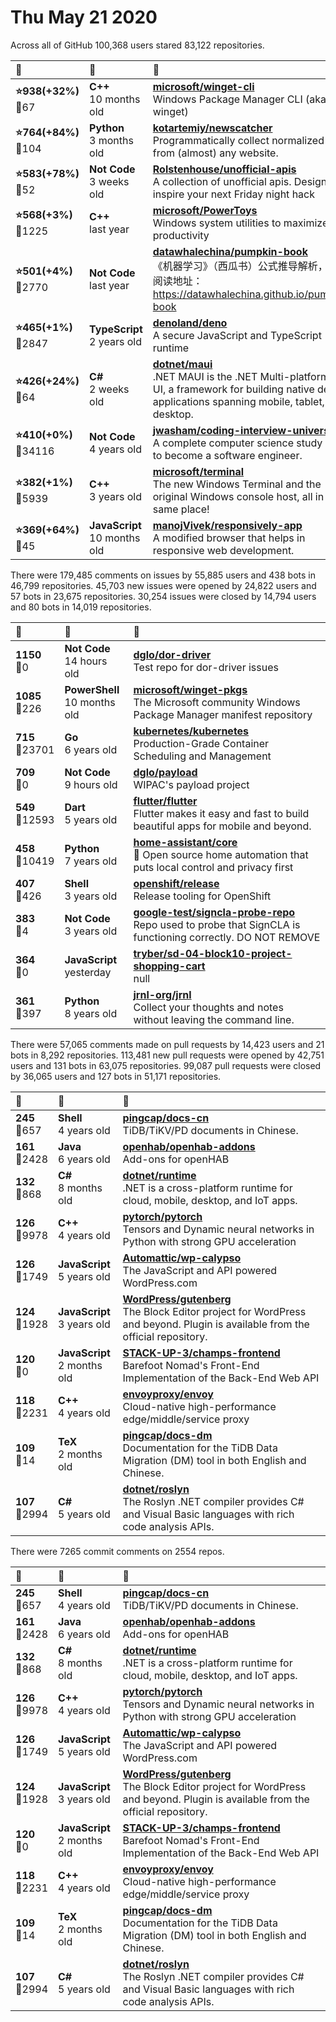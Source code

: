 # Thu May 21 2020

Across all of GitHub 100,368 users stared 
83,122 repositories. 

| :page_with_curl: | :calendar: | :page_with_curl: |
| :--- | :--- | :--- |
| **:star:938(+32%)**<br>:twisted_rightwards_arrows:67 | **C++**<br>10 months old | **[microsoft/winget-cli](https://github.com/microsoft/winget-cli)**<br>Windows Package Manager CLI (aka winget) |
| **:star:764(+84%)**<br>:twisted_rightwards_arrows:104 | **Python**<br>3 months old | **[kotartemiy/newscatcher](https://github.com/kotartemiy/newscatcher)**<br>Programmatically collect normalized news from (almost) any website. |
| **:star:583(+78%)**<br>:twisted_rightwards_arrows:52 | **Not Code**<br>3 weeks old | **[Rolstenhouse/unofficial-apis](https://github.com/Rolstenhouse/unofficial-apis)**<br>A collection of unofficial apis. Designed to inspire your next Friday night hack |
| **:star:568(+3%)**<br>:twisted_rightwards_arrows:1225 | **C++**<br>last year | **[microsoft/PowerToys](https://github.com/microsoft/PowerToys)**<br>Windows system utilities to maximize productivity |
| **:star:501(+4%)**<br>:twisted_rightwards_arrows:2770 | **Not Code**<br>last year | **[datawhalechina/pumpkin-book](https://github.com/datawhalechina/pumpkin-book)**<br>《机器学习》（西瓜书）公式推导解析，在线阅读地址：https://datawhalechina.github.io/pumpkin-book |
| **:star:465(+1%)**<br>:twisted_rightwards_arrows:2847 | **TypeScript**<br>2 years old | **[denoland/deno](https://github.com/denoland/deno)**<br>A secure JavaScript and TypeScript runtime |
| **:star:426(+24%)**<br>:twisted_rightwards_arrows:64 | **C#**<br>2 weeks old | **[dotnet/maui](https://github.com/dotnet/maui)**<br>.NET MAUI is the .NET Multi-platform App UI, a framework for building native device applications spanning mobile, tablet, and desktop. |
| **:star:410(+0%)**<br>:twisted_rightwards_arrows:34116 | **Not Code**<br>4 years old | **[jwasham/coding-interview-university](https://github.com/jwasham/coding-interview-university)**<br>A complete computer science study plan to become a software engineer. |
| **:star:382(+1%)**<br>:twisted_rightwards_arrows:5939 | **C++**<br>3 years old | **[microsoft/terminal](https://github.com/microsoft/terminal)**<br>The new Windows Terminal and the original Windows console host, all in the same place! |
| **:star:369(+64%)**<br>:twisted_rightwards_arrows:45 | **JavaScript**<br>10 months old | **[manojVivek/responsively-app](https://github.com/manojVivek/responsively-app)**<br>A modified browser that helps in responsive web development. |

There were 179,485 comments on issues by 55,885 users and 438 bots in 46,799 repositories.
45,703 new issues were opened by 24,822 users and 57 bots in 23,675 repositories.
30,254 issues were closed by 14,794 users and 80 bots in 14,019 repositories.

| :speech_balloon: | :calendar: | :page_with_curl: |
| :--- | :--- | :--- |
| **1150**<br>:twisted_rightwards_arrows:0 | **Not Code**<br>14 hours old | **[dglo/dor-driver](https://github.com/dglo/dor-driver)**<br>Test repo for dor-driver issues |
| **1085**<br>:twisted_rightwards_arrows:226 | **PowerShell**<br>10 months old | **[microsoft/winget-pkgs](https://github.com/microsoft/winget-pkgs)**<br>The Microsoft community Windows Package Manager manifest repository |
| **715**<br>:twisted_rightwards_arrows:23701 | **Go**<br>6 years old | **[kubernetes/kubernetes](https://github.com/kubernetes/kubernetes)**<br>Production-Grade Container Scheduling and Management |
| **709**<br>:twisted_rightwards_arrows:0 | **Not Code**<br>9 hours old | **[dglo/payload](https://github.com/dglo/payload)**<br>WIPAC's payload project |
| **549**<br>:twisted_rightwards_arrows:12593 | **Dart**<br>5 years old | **[flutter/flutter](https://github.com/flutter/flutter)**<br>Flutter makes it easy and fast to build beautiful apps for mobile and beyond. |
| **458**<br>:twisted_rightwards_arrows:10419 | **Python**<br>7 years old | **[home-assistant/core](https://github.com/home-assistant/core)**<br>:house_with_garden: Open source home automation that puts local control and privacy first |
| **407**<br>:twisted_rightwards_arrows:426 | **Shell**<br>3 years old | **[openshift/release](https://github.com/openshift/release)**<br>Release tooling for OpenShift |
| **383**<br>:twisted_rightwards_arrows:4 | **Not Code**<br>3 years old | **[google-test/signcla-probe-repo](https://github.com/google-test/signcla-probe-repo)**<br>Repo used to probe that SignCLA is functioning correctly.  DO NOT REMOVE |
| **364**<br>:twisted_rightwards_arrows:0 | **JavaScript**<br>yesterday | **[tryber/sd-04-block10-project-shopping-cart](https://github.com/tryber/sd-04-block10-project-shopping-cart)**<br>null |
| **361**<br>:twisted_rightwards_arrows:397 | **Python**<br>8 years old | **[jrnl-org/jrnl](https://github.com/jrnl-org/jrnl)**<br>Collect your thoughts and notes without leaving the command line. |

There were 57,065 comments made on pull requests by 14,423 users and 21 bots in 8,292 repositories.
113,481 new pull requests were opened by 42,751 users and 131 bots in 63,075 repositories.
99,087 pull requests were closed by 36,065 users and 127 bots in 51,171 repositories.

| :speech_balloon: | :calendar: | :page_with_curl: |
| :--- | :--- | :--- |
| **245**<br>:twisted_rightwards_arrows:657 | **Shell**<br>4 years old | **[pingcap/docs-cn](https://github.com/pingcap/docs-cn)**<br>TiDB/TiKV/PD documents in Chinese. |
| **161**<br>:twisted_rightwards_arrows:2428 | **Java**<br>6 years old | **[openhab/openhab-addons](https://github.com/openhab/openhab-addons)**<br>Add-ons for openHAB |
| **132**<br>:twisted_rightwards_arrows:868 | **C#**<br>8 months old | **[dotnet/runtime](https://github.com/dotnet/runtime)**<br>.NET is a cross-platform runtime for cloud, mobile, desktop, and IoT apps. |
| **126**<br>:twisted_rightwards_arrows:9978 | **C++**<br>4 years old | **[pytorch/pytorch](https://github.com/pytorch/pytorch)**<br>Tensors and Dynamic neural networks in Python with strong GPU acceleration |
| **126**<br>:twisted_rightwards_arrows:1749 | **JavaScript**<br>5 years old | **[Automattic/wp-calypso](https://github.com/Automattic/wp-calypso)**<br>The JavaScript and API powered WordPress.com |
| **124**<br>:twisted_rightwards_arrows:1928 | **JavaScript**<br>3 years old | **[WordPress/gutenberg](https://github.com/WordPress/gutenberg)**<br>The Block Editor project for WordPress and beyond. Plugin is available from the official repository. |
| **120**<br>:twisted_rightwards_arrows:0 | **JavaScript**<br>2 months old | **[STACK-UP-3/champs-frontend](https://github.com/STACK-UP-3/champs-frontend)**<br>Barefoot Nomad's Front-End Implementation of the Back-End Web API |
| **118**<br>:twisted_rightwards_arrows:2231 | **C++**<br>4 years old | **[envoyproxy/envoy](https://github.com/envoyproxy/envoy)**<br>Cloud-native high-performance edge/middle/service proxy |
| **109**<br>:twisted_rightwards_arrows:14 | **TeX**<br>2 months old | **[pingcap/docs-dm](https://github.com/pingcap/docs-dm)**<br>Documentation for the TiDB Data Migration (DM) tool in both English and Chinese. |
| **107**<br>:twisted_rightwards_arrows:2994 | **C#**<br>5 years old | **[dotnet/roslyn](https://github.com/dotnet/roslyn)**<br>The Roslyn .NET compiler provides C# and Visual Basic languages with rich code analysis APIs. |

There were 7265 commit comments on 2554 repos.

| :speech_balloon: | :calendar: | :page_with_curl: |
| :--- | :--- | :--- |
| **245**<br>:twisted_rightwards_arrows:657 | **Shell**<br>4 years old | **[pingcap/docs-cn](https://github.com/pingcap/docs-cn)**<br>TiDB/TiKV/PD documents in Chinese. |
| **161**<br>:twisted_rightwards_arrows:2428 | **Java**<br>6 years old | **[openhab/openhab-addons](https://github.com/openhab/openhab-addons)**<br>Add-ons for openHAB |
| **132**<br>:twisted_rightwards_arrows:868 | **C#**<br>8 months old | **[dotnet/runtime](https://github.com/dotnet/runtime)**<br>.NET is a cross-platform runtime for cloud, mobile, desktop, and IoT apps. |
| **126**<br>:twisted_rightwards_arrows:9978 | **C++**<br>4 years old | **[pytorch/pytorch](https://github.com/pytorch/pytorch)**<br>Tensors and Dynamic neural networks in Python with strong GPU acceleration |
| **126**<br>:twisted_rightwards_arrows:1749 | **JavaScript**<br>5 years old | **[Automattic/wp-calypso](https://github.com/Automattic/wp-calypso)**<br>The JavaScript and API powered WordPress.com |
| **124**<br>:twisted_rightwards_arrows:1928 | **JavaScript**<br>3 years old | **[WordPress/gutenberg](https://github.com/WordPress/gutenberg)**<br>The Block Editor project for WordPress and beyond. Plugin is available from the official repository. |
| **120**<br>:twisted_rightwards_arrows:0 | **JavaScript**<br>2 months old | **[STACK-UP-3/champs-frontend](https://github.com/STACK-UP-3/champs-frontend)**<br>Barefoot Nomad's Front-End Implementation of the Back-End Web API |
| **118**<br>:twisted_rightwards_arrows:2231 | **C++**<br>4 years old | **[envoyproxy/envoy](https://github.com/envoyproxy/envoy)**<br>Cloud-native high-performance edge/middle/service proxy |
| **109**<br>:twisted_rightwards_arrows:14 | **TeX**<br>2 months old | **[pingcap/docs-dm](https://github.com/pingcap/docs-dm)**<br>Documentation for the TiDB Data Migration (DM) tool in both English and Chinese. |
| **107**<br>:twisted_rightwards_arrows:2994 | **C#**<br>5 years old | **[dotnet/roslyn](https://github.com/dotnet/roslyn)**<br>The Roslyn .NET compiler provides C# and Visual Basic languages with rich code analysis APIs. |

